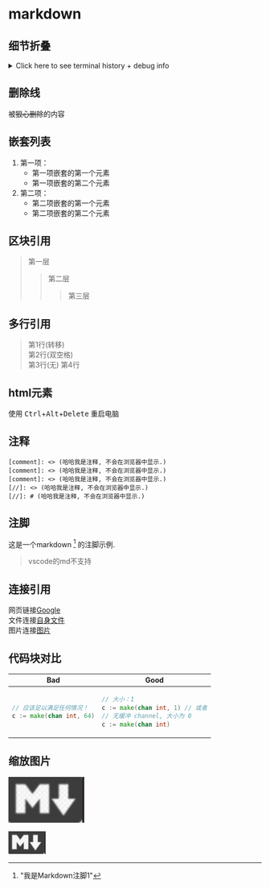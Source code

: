 # markdown

## 细节折叠

<details>
<summary>Click here to see terminal history + debug info</summary>
<pre>
488 cd /opt/LLL/controller/laser/
489 vi LLLSDLaserControl.c
490 make
491 make install
492 ./sanity_check
493 ./configure -o test.cfg
494 vi test.cfg
495 vi ~/last_will_and_testament.txt
</pre>
</details>

## 删除线

被~~狠心删除~~的内容

## 嵌套列表

1. 第一项：
    - 第一项嵌套的第一个元素
    - 第一项嵌套的第二个元素
2. 第二项：
    - 第二项嵌套的第一个元素
    - 第二项嵌套的第二个元素

## 区块引用

> 第一层
>> 第二层
>>> 第三层

## 多行引用

> 第1行(转移)\
第2行(双空格)  
第3行(无)
第4行

## html元素

使用 <kbd>Ctrl</kbd>+<kbd>Alt</kbd>+<kbd>Delete</kbd> 重启电脑

## 注释

[comment]: <> (哈哈我是注释, 不会在浏览器中显示.)
[comment]: <> (哈哈我是注释, 不会在浏览器中显示.)
[comment]: <> (哈哈我是注释, 不会在浏览器中显示.)
[//]: <> (哈哈我是注释, 不会在浏览器中显示.)
[//]: # (哈哈我是注释, 不会在浏览器中显示.)

```comment
[comment]: <> (哈哈我是注释, 不会在浏览器中显示.)
[comment]: <> (哈哈我是注释, 不会在浏览器中显示.)
[comment]: <> (哈哈我是注释, 不会在浏览器中显示.)
[//]: <> (哈哈我是注释, 不会在浏览器中显示.)
[//]: # (哈哈我是注释, 不会在浏览器中显示.)
```

## 注脚

这是一个markdown [^1] 的注脚示例.

> vscode的md不支持

[^1]: "我是Markdown注脚1"

## 连接引用

网页链接[Google][1]  
文件连接[自身文件][self]  
图片连接[图片][p]

   [1]: http://www.google.com/
   [self]: markdown.md
   [p]: res/markdownlogo.png

## 代码块对比

<table>
<thead><tr><th>Bad</th><th>Good</th></tr></thead>
<tbody>
<tr>
   <td>

```go
// 应该足以满足任何情况！
c := make(chan int, 64)
```

   </td>
   <td>

```go
// 大小：1
c := make(chan int, 1) // 或者
// 无缓冲 channel, 大小为 0
c := make(chan int)
```

   </td>
</tr>
</tbody></table>

## 缩放图片

<img src="res/markdownlogo.png" width=30%>

![altaltalt](res/markdownlogo.png "鼠标锚点")

